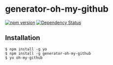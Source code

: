 # generator-oh-my-github 

[![npm version](https://badge.fury.io/js/generator-oh-my-github.svg)](https://badge.fury.io/js/generator-oh-my-github)
[![Dependency Status](https://david-dm.org/oh-my-github/generator-oh-my-github.svg)](https://david-dm.org/oh-my-github/generator-oh-my-github)

## Installation

```
$ npm install -g yo
$ npm install -g generator-oh-my-github
$ yo oh-my-github
```


